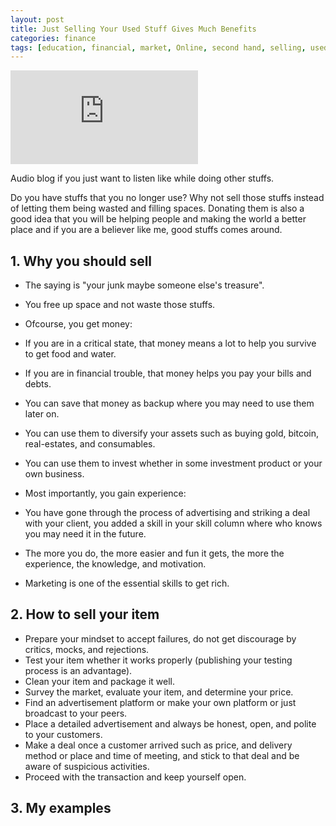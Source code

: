 ```yaml
---
layout: post
title: Just Selling Your Used Stuff Gives Much Benefits
categories: finance
tags: [education, financial, market, Online, second hand, selling, used]
---
```


<div class="video-container"><iframe src="https://www.youtube.com/embed/f-yU5YVOyhc" frameborder="0" allowfullscreen></iframe></div>

Audio blog if you just want to listen like while doing other stuffs.

Do you have stuffs that you no longer use? Why not sell those stuffs instead of letting them being wasted and filling spaces. Donating them is also a good idea that you will be helping people and making the world a better place and if you are a believer like me, good stuffs comes around.

## 1\. Why you should sell

*   The saying is "your junk maybe someone else's treasure".
*   You free up space and not waste those stuffs.
*   Ofcourse, you get money:

*   If you are in a critical state, that money means a lot to help you survive to get food and water.
*   If you are in financial trouble, that money helps you pay your bills and debts.
*   You can save that money as backup where you may need to use them later on.
*   You can use them to diversify your assets such as buying gold, bitcoin, real-estates, and consumables.
*   You can use them to invest whether in some investment product or your own business.

*   Most importantly, you gain experience:

*   You have gone through the process of advertising and striking a deal with your client, you added a skill in your skill column where who knows you may need it in the future.
*   The more you do, the more easier and fun it gets, the more the experience, the knowledge, and motivation.
*   Marketing is one of the essential skills to get rich.

## 2\. How to sell your item

*   Prepare your mindset to accept failures, do not get discourage by critics, mocks, and rejections.
*   Test your item whether it works properly (publishing your testing process is an advantage).
*   Clean your item and package it well.
*   Survey the market, evaluate your item, and determine your price.
*   Find an advertisement platform or make your own platform or just broadcast to your peers.
*   Place a detailed advertisement and always be honest, open, and polite to your customers.
*   Make a deal once a customer arrived such as price, and delivery method or place and time of meeting, and stick to that deal and be aware of suspicious activities.
*   Proceed with the transaction and keep yourself open.

## 3\. My examples